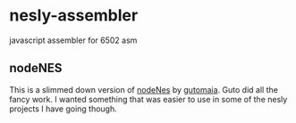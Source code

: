 # nesly-assembler
javascript assembler for 6502 asm

## nodeNES

This is a slimmed down version of [nodeNes](https://github.com/gutomaia/nodeNES) by [gutomaia](https://github.com/gutomaia/). Guto did all the fancy work. I wanted something that was easier to use in some of the nesly projects I have going though.
